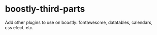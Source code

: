# boostly-third-parts
Add other plugins to use on boostly: fontawesome, datatables, calendars, css efect, etc.
